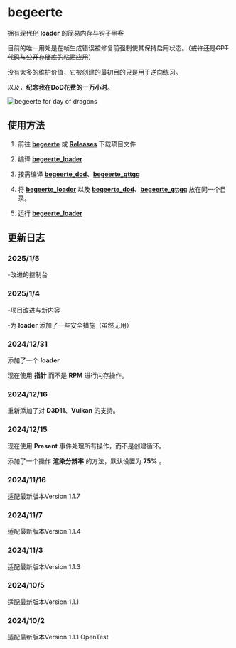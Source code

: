 # begeerte

拥有~~现代化~~ **loader** 的简易内存与钩子~~黑客~~

目前的唯一用处是在帧生成错误被修复前强制使其保持启用状态。（~~或许还是GPT代码与公开存储库的粘贴应用~~）

没有太多的维护价值，它被创建的最初目的只是用于逆向练习。

以及，**纪念我在DoD花费的一万小时**。

![begeerte for day of dragons](https://github.com/user-attachments/assets/afeab634-b28e-46f8-abc9-f73f9de43002)

## 使用方法

1. 前往 **[begeerte](https://github.com/zetsr/begeerte/archive/refs/heads/main.zip)** 或 **[Releases](https://github.com/zetsr/begeerte/releases)** 下载项目文件

1. 编译 **[begeerte_loader](https://github.com/zetsr/begeerte/tree/main/begeerte_loader)**

2. 按需编译 **[begeerte_dod](https://github.com/zetsr/begeerte/tree/main/begeerte_dod)**、**[begeerte_gttgg](https://github.com/zetsr/begeerte/tree/main/begeerte_gttgg)**

3. 将 **[begeerte_loader](https://github.com/zetsr/begeerte/tree/main/begeerte_loader)** 以及 **[begeerte_dod](https://github.com/zetsr/begeerte/tree/main/begeerte_dod)**、**[begeerte_gttgg](https://github.com/zetsr/begeerte/tree/main/begeerte_gttgg)** 放在同一个目录。

4. 运行 **[begeerte_loader](https://github.com/zetsr/begeerte/tree/main/begeerte_loader)**

## 更新日志

### 2025/1/5

-改进的控制台

### 2025/1/4

-项目改进与新内容

-为 **loader** 添加了一些安全措施（虽然无用）

### 2024/12/31

添加了一个 **loader**

现在使用 **指针** 而不是 **RPM** 进行内存操作。

### 2024/12/16

重新添加了对 **D3D11**、**Vulkan** 的支持。

### 2024/12/15

现在使用 **Present** 事件处理所有操作，而不是创建循环。

添加了一个操作 **渲染分辨率** 的方法，默认设置为 **75%** 。

### 2024/11/16

适配最新版本Version 1.1.7

### 2024/11/7

适配最新版本Version 1.1.4

### 2024/11/3

适配最新版本Version 1.1.3

### 2024/10/5

适配最新版本Version 1.1.1

### 2024/10/2

适配最新版本Version 1.1.1 OpenTest
